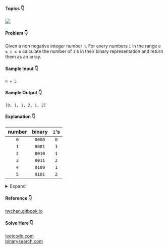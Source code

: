 #### Topics :point_down:
![](https://img.shields.io/badge/-bit--manipulation-wheat)

#### Problem :point_down:
Given a non negative integer number `n`. For every numbers `i` in the range `0 ≤ i ≤ n` calculate the number of `1`'s in their binary representation and return them as an array.
#### Sample Input :point_down:
```
n = 5
```
#### Sample Output :point_down:
```
[0, 1, 1, 2, 1, 2]
```
#### Explanation :point_down:
| number | binary | `1`'s |
| :----: | :----: | :---: |
|  `0`   | `0000` |  `0`  |
|  `1`   | `0001` |  `1`  |
|  `2`   | `0010` |  `1`  |
|  `3`   | `0011` |  `2`  |
|  `4`   | `0100` |  `1`  |
|  `5`   | `0101` |  `2`  |
<details>
<summary>Expand</summary>

#### Python :point_down:
```py
def solve(n):
    a = [0] # answer
    for i in range(1, n+1):
        c = 0 # count
        while (i):
            i &= (i-1)
            c += 1
        a.append(c)   
    return a
```
#### Time Complexity :point_down:
```
O(n log n)
```
#### Space Complexity :point_down:
```
O(n)
```

#### Python :point_down:
```py
def solve(n):
    a = [0] * (n + 1) # answer
    for i in range(1, n+1):
        if (i % 2):
            a[i] = a[i >> 1] + 1 # or a[i - 1] + 1
        else:
            a[i] = a[i >> 1]

    return a
```
#### Time Complexity :point_down:
```
O(n)
```
#### Space Complexity :point_down:
```
O(n)
```
</details>

#### Reference :point_down:
[twchen.gitbook.io](https://twchen.gitbook.io/leetcode/dynamic-programming/counting-bits)
#### Solve Here :point_down:
[leetcode.com](https://leetcode.com/problems/counting-bits/)   
[binarysearch.com](https://binarysearch.com/problems/Set-Bits)
